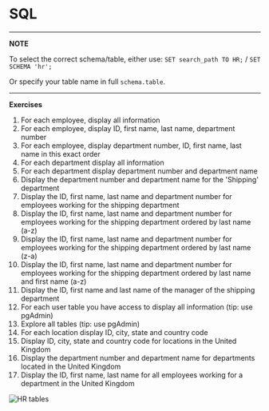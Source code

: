 # SQL

---
**NOTE**

To select the correct schema/table, either use:
`SET search_path TO HR;` / `SET SCHEMA 'hr';`

Or specify your table name in full `schema.table`.

---

**Exercises**

1. For each employee, display all information
2. For each employee, display ID, first name, last name, department number
3. For each employee, display department number, ID, first name, last name in this exact order
4. For each department display all information
5. For each department display department number and department name
6. Display the department number and department name for the 'Shipping' department
7. Display the ID, first name, last name and department number for employees working for the shipping department
8. Display the ID, first name, last name and department number for employees working for the shipping department ordered by last name (a-z)
9. Display the ID, first name, last name and department number for employees working for the shipping department ordered by last name (z-a)
10. Display the ID, first name, last name and department number for employees working for the shipping department ordered by last name and first name (a-z)
11. Display the ID, first name and last name of the manager of the shipping department
12. For each user table you have access to display all information  (tip: use pgAdmin)
13. Explore all tables (tip: use pgAdmin)  
14. For each location display ID, city, state and country code
15. Display ID, city, state and country code for locations in the United Kingdom
16. Display the department number and department name for departments located in the United Kingdom
17. Display the ID, first name, last name for all employees working for a department in the United Kingdom

![HR tables](../../../10-introduction/oracle/setup-files-oracle/hr-schema-sqlscripts/hrtables.gif)
